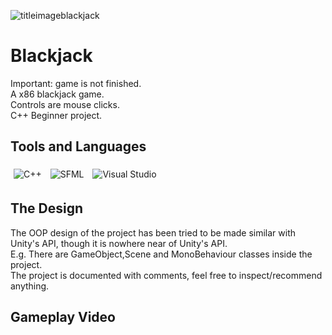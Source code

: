 ![titleimageblackjack](https://github.com/Keaton296/Blackjack/assets/72474584/9e60acf9-0a1f-440d-b556-62d4bc0a8ad2)
# Blackjack
Important: game is not finished.<br>
A x86 blackjack game. <br>
Controls are mouse clicks.<br>
C++ Beginner project.
## Tools and Languages
<p>
  <img alt="C++" src="https://img.shields.io/badge/C%2B%2B%2017-00599C?style=for-the-badge&logo=c%2B%2B&logoColor=white" style="margin:5px" />
  <img alt="SFML"src="https://img.shields.io/badge/SFML 2.6-8CC445?style=for-the-badge&logo=SFML&logoColor=white" style="margin:5px" />
  <img alt="Visual Studio" src="https://img.shields.io/badge/MSVC-5C2D91.svg?style=for-the-badge&logo=visual-studio&logoColor=white" style="margin:5px" />
</p>

## The Design
The OOP design of the project has been tried to be made similar with Unity's API, though it is nowhere near of Unity's API.<br>
E.g. There are GameObject,Scene and MonoBehaviour classes inside the project. <br>
The project is documented with comments, feel free to inspect/recommend anything.

## Gameplay Video
